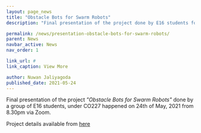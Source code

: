 ```yaml
---
layout: page_news
title: "Obstacle Bots for Swarm Robots"
description: "Final presentation of the project done by E16 students for there CO227 project."

permalink: /news/presentation-obstacle-bots-for-swarm-robots/
parent: News
navbar_active: News
nav_order: 1

link_url: #
link_caption: View More

author: Nuwan Jaliyagoda
published_date: 2021-05-24
---
```


Final presentation of the project *"Obstacle Bots for Swarm Robots"* done by a group of E16 students, under CO227 happened on 24th of May, 2021 from 8.30pm via Zoom.

Project details available from <a href="{% link projects/pages/5_Obstacle_Bots_for_Swarm_Robots.md %}">here</a>
